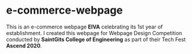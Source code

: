 # e-commerce-webpage
This is an e-commerce webpage **EIVA** celebrating its 1st year of establishment.
I created this webpage for Webpage Design Competition conducted by **SaintGits College of Engineering** as part of their Tech Fest **Ascend 2020**.
